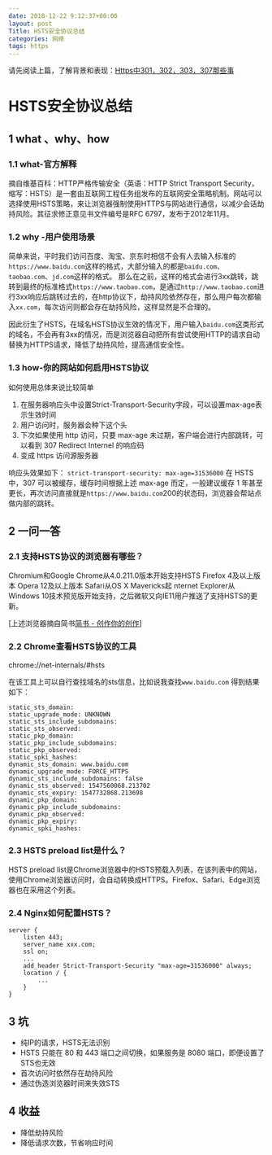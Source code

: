 ```yaml
---
date: 2018-12-22 9:12:37+00:00
layout: post
Title: HSTS安全协议总结
categories: 网络
tags: https
---
```




请先阅读上篇，了解背景和表现：[Https中301，302，303，307那些事](http://doumaomao.github.io/https%E4%B8%AD301-302-303-307%E9%82%A3%E4%BA%9B%E4%BA%8B/)


# HSTS安全协议总结

## 1 what 、why、how

### 1.1 what-官方解释

摘自维基百科：HTTP严格传输安全（英语：HTTP Strict Transport Security，缩写：HSTS）是一套由互联网工程任务组发布的互联网安全策略机制。网站可以选择使用HSTS策略，来让浏览器强制使用HTTPS与网站进行通信，以减少会话劫持风险。其征求修正意见书文件编号是RFC 6797，发布于2012年11月。

### 1.2 why -用户使用场景

 简单来说，平时我们访问百度、淘宝、京东时相信不会有人去输入标准的`https://www.baidu.com`这样的格式，大部分输入的都是`baidu.com`、`taobao.com`、`jd.com`这样的格式。
那么在之前，这样的格式会进行3xx跳转，跳转到最终的标准格式`https://www.taobao.com`，是通过`http://www.taobao.com`进行3xx响应后跳转过去的，在http协议下，劫持风险依然存在，那么用户每次都输入`xx.com`，每次访问则都会存在劫持风险，这样显然是不合理的。

因此衍生了HSTS，在域名HSTS协议生效的情况下，用户输入`baidu.com`这类形式的域名，不会再有3xx的情况，而是浏览器自动把所有尝试使用HTTP的请求自动替换为HTTPS请求，降低了劫持风险，提高通信安全性。

### 1.3 how-你的网站如何启用HSTS协议

如何使用总体来说比较简单

1. 在服务器响应头中设置Strict-Transport-Security字段，可以设置max-age表示生效时间
2. 用户访问时，服务器会种下这个头
3. 下次如果使用 http 访问，只要 max-age 未过期，客户端会进行内部跳转，可以看到 307 Redirect Internel 的响应码
4. 变成 https 访问源服务器

响应头效果如下：
`strict-transport-security: max-age=31536000`
在 HSTS 中，307 可以被缓存，缓存时间根据上述 max-age 而定，一般建议缓存 1 年甚至更长，再次访问直接就是`https://www.baidu.com`200的状态码，浏览器会帮站点做内部的跳转。


## 2 一问一答

### 2.1 支持HSTS协议的浏览器有哪些？

Chromium和Google Chrome从4.0.211.0版本开始支持HSTS
Firefox 4及以上版本
Opera 12及以上版本
Safari从OS X Mavericks起
nternet Explorer从Windows 10技术预览版开始支持，之后微软又向IE11用户推送了支持HSTS的更新。

[上述浏览器摘自简书[简书 - 创作你的创作](https://www.jianshu.com)]
### 2.2 Chrome查看HSTS协议的工具

chrome://net-internals/#hsts

在该工具上可以自行查找域名的sts信息，比如说我查找`www.baidu.com`
得到结果如下：

```
static_sts_domain: 
static_upgrade_mode: UNKNOWN
static_sts_include_subdomains: 
static_sts_observed: 
static_pkp_domain: 
static_pkp_include_subdomains: 
static_pkp_observed: 
static_spki_hashes: 
dynamic_sts_domain: www.baidu.com
dynamic_upgrade_mode: FORCE_HTTPS
dynamic_sts_include_subdomains: false
dynamic_sts_observed: 1547560068.213702
dynamic_sts_expiry: 1547732868.213698
dynamic_pkp_domain: 
dynamic_pkp_include_subdomains: 
dynamic_pkp_observed: 
dynamic_pkp_expiry: 
dynamic_spki_hashes: 
```

### 2.3 HSTS preload list是什么？
HSTS preload list是Chrome浏览器中的HSTS预载入列表，在该列表中的网站，使用Chrome浏览器访问时，会自动转换成HTTPS。Firefox、Safari、Edge浏览器也在采用这个列表。

### 2.4 Nginx如何配置HSTS？

```
server {
    listen 443;
    server_name xxx.com;
    ssl on;
    ...
    add_header Strict-Transport-Security "max-age=31536000" always;
    location / {
        ...
    }
}
```


## 3 坑

- 纯IP的请求，HSTS无法识别
- HSTS 只能在 80 和 443 端口之间切换，如果服务是 8080 端口，即便设置了 STS也无效
- 首次访问时依然存在劫持风险
- 通过伪造浏览器时间来失效STS

## 4 收益

- 降低劫持风险
- 降低请求次数，节省响应时间
